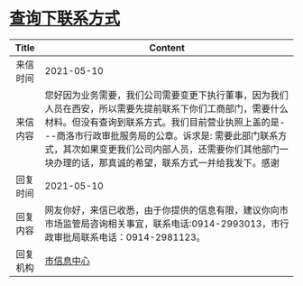 # <a href="http://www.shangluo.gov.cn/zmhd/ldxxxx.jsp?urltype=leadermail.LeaderMailContentUrl&wbtreeid=1112&leadermailid=7224">查询下联系方式</a>
|Title|Content|
|:---:|---|
|来信时间|2021-05-10|
|来信内容|您好因为业务需要，我们公司需要变更下执行董事，因为我们人员在西安，所以需要先提前联系下你们工商部门，需要什么材料。但没有查询到联系方式。我们目前营业执照上盖的是---商洛市行政审批服务局的公章。诉求是: 需要此部门联系方式，其次如果变更我们公司内部人员，还需要你们其他部门一块办理的话，那真诚的希望，联系方式一并给我发下。感谢|
|回复时间|2021-05-10|
|回复内容|网友你好，来信已收悉，由于你提供的信息有限，建议你向市市场监管局咨询相关事宜，联系电话:0914-2993013，市行政审批局联系电话：0914-2981123。|
|回复机构|<a href="../../categories/agencies/市信息中心.md">市信息中心</a>|
